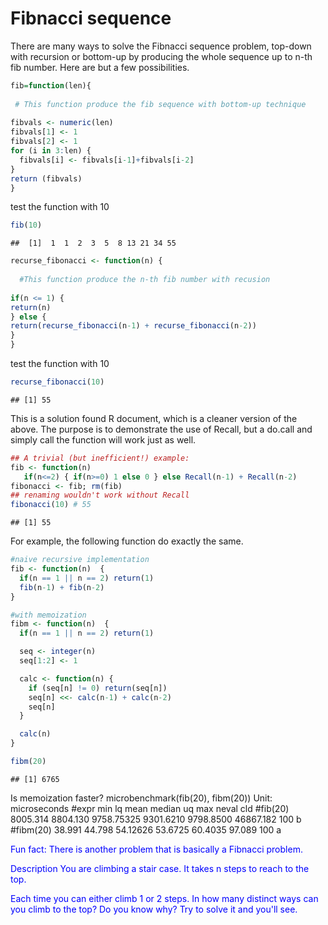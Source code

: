 Fibnacci sequence
================

There are many ways to solve the Fibnacci sequence problem, top-down with recursion or bottom-up by producing the whole sequence up to n-th fib number. Here are but a few possibilities.

``` r
fib=function(len){
  
 # This function produce the fib sequence with bottom-up technique
 
fibvals <- numeric(len)
fibvals[1] <- 1
fibvals[2] <- 1
for (i in 3:len) { 
  fibvals[i] <- fibvals[i-1]+fibvals[i-2]
} 
return (fibvals)
}
```

test the function with 10

``` r
fib(10)
```

    ##  [1]  1  1  2  3  5  8 13 21 34 55

``` r
recurse_fibonacci <- function(n) {
  
  #This function produce the n-th fib number with recusion
  
if(n <= 1) {
return(n)
} else {
return(recurse_fibonacci(n-1) + recurse_fibonacci(n-2))
}
}
```

test the function with 10

``` r
recurse_fibonacci(10)
```

    ## [1] 55

This is a solution found R document, which is a cleaner version of the above. The purpose is to demonstrate the use of Recall, but a do.call and simply call the function will work just as well.

``` r
## A trivial (but inefficient!) example:
fib <- function(n)
   if(n<=2) { if(n>=0) 1 else 0 } else Recall(n-1) + Recall(n-2)
fibonacci <- fib; rm(fib)
## renaming wouldn't work without Recall
fibonacci(10) # 55
```

    ## [1] 55

For example, the following function do exactly the same.

``` r
#naive recursive implementation
fib <- function(n)  {
  if(n == 1 || n == 2) return(1)
  fib(n-1) + fib(n-2)
}
```

``` r
#with memoization
fibm <- function(n)  {
  if(n == 1 || n == 2) return(1)

  seq <- integer(n)
  seq[1:2] <- 1

  calc <- function(n) {
    if (seq[n] != 0) return(seq[n])
    seq[n] <<- calc(n-1) + calc(n-2)
    seq[n]
  }

  calc(n)
}
```

``` r
fibm(20)
```

    ## [1] 6765

Is memoization faster? microbenchmark(fib(20), fibm(20)) Unit: microseconds \#expr min lq mean median uq max neval cld \#fib(20) 8005.314 8804.130 9758.75325 9301.6210 9798.8500 46867.182 100 b \#fibm(20) 38.991 44.798 54.12626 53.6725 60.4035 97.089 100 a

<span style="color:blue">Fun fact: There is another problem that is basically a Fibnacci problem. </span>

<span style="color:blue">Description You are climbing a stair case. It takes n steps to reach to the top.

<span style="color:blue">Each time you can either climb 1 or 2 steps. In how many distinct ways can you climb to the top? <span style="color:blue">Do you know why? Try to solve it and you'll see.</span>
